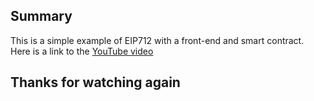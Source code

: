 ## Summary
This is a simple example of EIP712 with a front-end and smart contract. Here is a link to the [YouTube video](https://youtu.be/a83fNlOhq1I?si=ZIvrZ8w70Iuvbtfq)

## Thanks for watching again